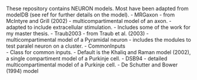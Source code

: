   These repository contains NEURON models. Most have been adapted from modelDB (see ref for further details on the model).
	- MRGaxon 
		- from McIntyre and Grill (2002)
		- multicompartimental model of an axon.
		- adapted to include extracellular stimulation.
  		- Includes some of the work for my master thesis.
	- Traub2003 
		- from Traub et al. (2003)
		- multicompartimental model of a Pyramidal neuron
  		- includes the modules to test paralel neuron on a cluster.
	- CommonInputs  
		- Class for common inputs.
		- Default is the Khaliq and Raman model (2002), a single compartiment model of a Purkinje cell.
	- DSB94	
		- detailed multicompartimental model of a Purkinje cell.
		- De Schutter and Bower (1994) model

